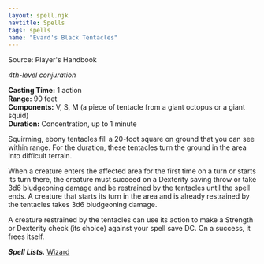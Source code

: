 ```yaml
---
layout: spell.njk
navtitle: Spells
tags: spells
name: "Evard's Black Tentacles"
---
```

Source: Player's Handbook

_4th-level conjuration_

**Casting Time:** 1 action  
**Range:** 90 feet  
**Components:** V, S, M (a piece of tentacle from a giant octopus or a giant squid)  
**Duration:** Concentration, up to 1 minute

Squirming, ebony tentacles fill a 20-foot square on ground that you can see within range. For the duration, these tentacles turn the ground in the area into difficult terrain.

When a creature enters the affected area for the first time on a turn or starts its turn there, the creature must succeed on a Dexterity saving throw or take 3d6 bludgeoning damage and be restrained by the tentacles until the spell ends. A creature that starts its turn in the area and is already restrained by the tentacles takes 3d6 bludgeoning damage.

A creature restrained by the tentacles can use its action to make a Strength or Dexterity check (its choice) against your spell save DC. On a success, it frees itself.

**_Spell Lists._** [Wizard](http://dnd5e.wikidot.com/spells:wizard)
